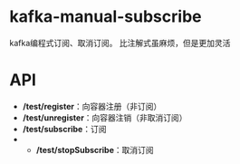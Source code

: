 # kafka-manual-subscribe
kafka编程式订阅、取消订阅。 比注解式虽麻烦，但是更加灵活

# API
* **/test/register**：向容器注册（非订阅）
* **/test/unregister**：向容器注销（非取消订阅）
* **/test/subscribe**：订阅
* * **/test/stopSubscribe**：取消订阅

